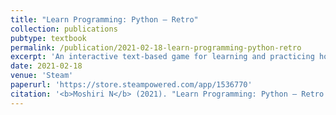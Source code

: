 ```yaml
---
title: "Learn Programming: Python – Retro"
collection: publications
pubtype: textbook
permalink: /publication/2021-02-18-learn-programming-python-retro
excerpt: 'An interactive text-based game for learning and practicing how to program in Python.'
date: 2021-02-18
venue: 'Steam'
paperurl: 'https://store.steampowered.com/app/1536770'
citation: '<b>Moshiri N</b> (2021). "Learn Programming: Python – Retro." <i>Steam</i>. <a href="https://store.steampowered.com/app/1536770" target="_blank">Steam App: 1536770</a>'
---
```

